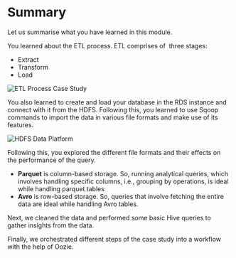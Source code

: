 # Summary

Let us summarise what you have learned in this module.

You learned about the ETL process. ETL comprises of  three stages:

- Extract
- Transform
- Load

![ETL Process Case Study](https://i.ibb.co/4K2PgCY/ETL-Process-Case-Study.png)

You also learned to create and load your database in the RDS instance and connect with it from the HDFS. Following this, you learned to use Sqoop commands to import the data in various file formats and make use of its features.

![HDFS Data Platform](https://i.ibb.co/jWMfq53/HDFS-Data-Platform.png)

Following this, you explored the different file formats and their effects on the performance of the query.

- **Parquet** is column-based storage. So, running analytical queries, which involves handling specific columns, i.e., grouping by operations, is ideal while handling parquet tables
- **Avro** is row-based storage. So, queries that involve fetching the entire data are ideal while handling Avro tables.

Next, we cleaned the data and performed some basic Hive queries to gather insights from the data.

Finally, we orchestrated different steps of the case study into a workflow with the help of Oozie.

